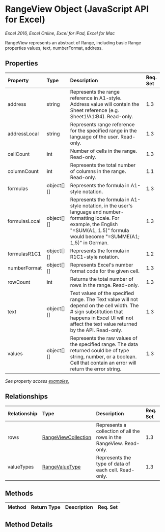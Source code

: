 # RangeView Object (JavaScript API for Excel)

_Excel 2016, Excel Online, Excel for iPad, Excel for Mac_

RangeView represents an abstract of Range, including basic Range properties values, text, numberFormat, address.

## Properties

| Property	   | Type	|Description| Req. Set|
|:---------------|:--------|:----------|:----|
|address|string|Represents the range reference in A1-style. Address value will contain the Sheet reference (e.g. Sheet1!A1:B4). Read-only.|1.3||
|addressLocal|string|Represents range reference for the specified range in the language of the user. Read-only.|1.3||
|cellCount|int|Number of cells in the range. Read-only.|1.3||
|columnCount|int|Represents the total number of columns in the range. Read-only.|1.1||
|formulas|object[][]|Represents the formula in A1-style notation.|1.3||
|formulasLocal|object[][]|Represents the formula in A1-style notation, in the user's language and number-formatting locale.  For example, the English "=SUM(A1, 1.5)" formula would become "=SUMME(A1; 1,5)" in German.|1.3||
|formulasR1C1|object[][]|Represents the formula in R1C1-style notation.|1.2||
|numberFormat|object[][]|Represents Excel's number format code for the given cell.|1.3||
|rowCount|int|Returns the total number of rows in the range. Read-only.|1.3||
|text|object[][]|Text values of the specified range. The Text value will not depend on the cell width. The # sign substitution that happens in Excel UI will not affect the text value returned by the API. Read-only.|1.3||
|values|object[][]|Represents the raw values of the specified range. The data returned could be of type string, number, or a boolean. Cell that contain an error will return the error string.|1.3||

_See property access [examples.](#property-access-examples)_

## Relationships
| Relationship | Type	|Description| Req. Set|
|:---------------|:--------|:----------|:----|
|rows|[RangeViewCollection](rangeviewcollection.md)|Represents a collection of all the rows in the RangeView. Read-only.|1.3||
|valueTypes|[RangeValueType](rangevaluetype.md)|Represents the type of data of each cell. Read-only.|1.3||

## Methods

| Method		   | Return Type	|Description| Req. Set|
|:---------------|:--------|:----------|:----|

## Method Details

